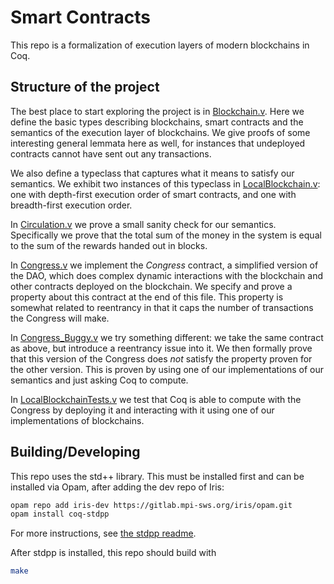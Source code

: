 # Smart Contracts
This repo is a formalization of execution layers of modern blockchains in Coq.

## Structure of the project
The best place to start exploring the project is in
[Blockchain.v](theories/Blockchain.v). Here we define the basic types describing
blockchains, smart contracts and the semantics of the execution layer of
blockchains. We give proofs of some interesting general lemmata here as well,
for instances that undeployed contracts cannot have sent out any transactions.

We also define a typeclass that captures what it means to satisfy our semantics.
We exhibit two instances of this typeclass in
[LocalBlockchain.v](theories/LocalBlockchain.v): one with depth-first execution
order of smart contracts, and one with breadth-first execution order.

In [Circulation.v](theories/Circulation.v) we prove a small sanity check for our
semantics. Specifically we prove that the total sum of the money in the system
is equal to the sum of the rewards handed out in blocks.

In [Congress.v](theories/Congress.v) we implement the _Congress_ contract, a
simplified version of the DAO, which does complex dynamic interactions with the
blockchain and other contracts deployed on the blockchain. We specify and prove
a property about this contract at the end of this file. This property is
somewhat related to reentrancy in that it caps the number of transactions the
Congress will make.

In [Congress_Buggy.v](theories/Congress_Buggy.v) we try something different: we
take the same contract as above, but introduce a reentrancy issue into it. We
then formally prove that this version of the Congress does _not_ satisfy the
property proven for the other version. This is proven by using one of our
implementations of our semantics and just asking Coq to compute.

In [LocalBlockchainTests.v](theories/LocalBlockchainTests.v) we test that Coq is
able to compute with the Congress by deploying it and interacting with it using
one of our implementations of blockchains.

## Building/Developing
This repo uses the std++ library. This must be installed first and can be
installed via Opam, after adding the dev repo of Iris:
```bash
opam repo add iris-dev https://gitlab.mpi-sws.org/iris/opam.git
opam install coq-stdpp
```
For more instructions, see [the stdpp readme](https://gitlab.mpi-sws.org/iris/stdpp).

After stdpp is installed, this repo should build with
```bash
make
```

